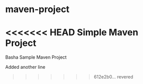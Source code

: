 # maven-project

<<<<<<< HEAD
Simple Maven Project
=======
Basha Sample Maven Project

Added another line 
>>>>>>> 612e2b0... revered
